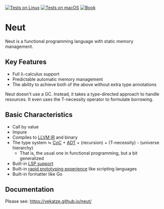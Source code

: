 [![Tests on Linux](https://github.com/vekatze/neut/actions/workflows/linux.yaml/badge.svg)](https://github.com/vekatze/neut/actions/workflows/linux.yaml)
[![Tests on macOS](https://github.com/vekatze/neut/actions/workflows/macos.yaml/badge.svg)](https://github.com/vekatze/neut/actions/workflows/macos.yaml)
[![Book](https://github.com/vekatze/neut/actions/workflows/deploy-book.yml/badge.svg)](https://github.com/vekatze/neut/actions/workflows/deploy-book.yml)

# Neut

Neut is a functional programming language with static memory management.

## Key Features

- Full λ-calculus support
- Predictable automatic memory management
- The ability to achieve both of the above without extra type annotations

Neut doesn't use a GC. Instead, it takes a type-directed approach to handle resources. It even uses the T-necessity operator to formulate borrowing.

## Basic Characteristics

- Call by value
- Impure
- Compiles to [LLVM IR](https://llvm.org/docs/LangRef.html) and binary
- The type system ≒ [CoC](https://en.wikipedia.org/wiki/Calculus_of_constructions) + [ADT](https://en.wikipedia.org/wiki/Algebraic_data_type) + (recursion) + (T-necessity) - (universe hierarchy)
  - That is, the usual one in functional programming, but a bit generalized
- Built-in [LSP support](https://vekatze.github.io/neut/lovely-lsp-showcase.html)
- Built-in [rapid prototyping experience](https://vekatze.github.io/neut/rapid-prototyping.html) like scripting languages
- Built-in formatter like Go

## Documentation

Please see: https://vekatze.github.io/neut/

